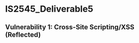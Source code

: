 # IS2545_Deliverable5
Vulnerability 1: Cross-Site Scripting/XSS (Reflected)
-----------------------------------------------------
